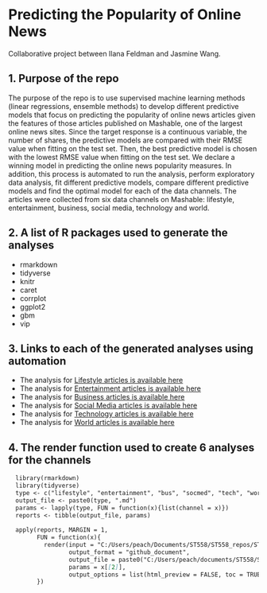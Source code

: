 # Predicting the Popularity of Online News
Collaborative project between Ilana Feldman and Jasmine Wang.

## 1. Purpose of the repo
  
The purpose of the repo is to use supervised machine learning methods (linear regressions, ensemble methods) to develop different predictive models that focus on predicting the popularity of online news articles given the features of those articles published on Mashable, one of the largest online news sites. Since the target response is a continuous variable, the number of shares, the predictive models are compared with their RMSE value when fitting on the test set. Then, the best predictive model is chosen with the lowest RMSE value when fitting on the test set. We declare a winning model in predicting the online news popularity measures. In addition, this process is automated to run the analysis, perform exploratory data analysis, fit different predictive models, compare different predictive models and find the optimal model for each of the data channels. The articles were collected from six data channels on Mashable: lifestyle, entertainment, business, social media, technology and world.  
  
## 2. A list of R packages used to generate the analyses

   * rmarkdown
   * tidyverse
   * knitr
   * caret
   * corrplot
   * ggplot2
   * gbm
   * vip

## 3. Links to each of the generated analyses using automation

   * The analysis for [Lifestyle articles is available here](lifestyle.html)
   * The analysis for [Entertainment articles is available here](entertainment.html)
   * The analysis for [Business articles is available here](bus.html)
   * The analysis for [Social Media articles is available here](socmed.html)
   * The analysis for [Technology articles is available here](tech.html)
   * The analysis for [World articles is available here](world.html)

## 4. The render function used to create 6 analyses for the channels

```markdown  
  library(rmarkdown)  
  library(tidyverse)  
  type <- c("lifestyle", "entertainment", "bus", "socmed", "tech", "world")  
  output_file <- paste0(type, ".md")  
  params <- lapply(type, FUN = function(x){list(channel = x)})  
  reports <- tibble(output_file, params)  
  
  apply(reports, MARGIN = 1,  
        FUN = function(x){  
          render(input = "C:/Users/peach/Documents/ST558/ST558_repos/ST558-Project-2/_Rmd/ST558_project2_auto.Rmd",  
                 output_format = "github_document",  
                 output_file = paste0("C:/Users/peach/documents/ST558/ST558_repos/ST558-Project-2/", x[[1]]),  
                 params = x[[2]],  
                 output_options = list(html_preview = FALSE, toc = TRUE, toc_depth = 3, df_print = "tibble"))  
        })  
```  
